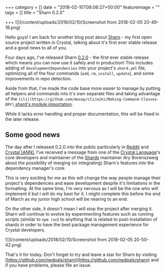 +++
category = []
date = "2018-02-10T08:06:27+00:00"
featureimage = ""
tags = []
title = "Sharn 0.2.0"

+++
![](/content/uploads/2018/02/10/Screenshot from 2018-02-05 20-49-18.png)

Hello guys! I am back for another blog post about [Sharn](https://github.com/nedpals/sharn) - my first open source project written in Crystal, talking about it's first ever stable release and a good news to all of you.

Four days ago, I've released Sharn [0.2.0](https://github.com/nedpals/sharn/releases/tag/0.2.0) - the first ever stable release which means you can now use it safely and in production!  This includes adding of `developmentDependencies` into your project's `shard.yml` file, optimizing all of the four commands (`add`, `rm`, `install`, `update`), and some improvements in repo detection.

Aside from that, I've made the code base more easier to manage by putting all helpers and commands into it's own separate files and taking advantage of the `[cli](https://github.com/mosop/cli/wiki/Making-Command-Classes-DRY)`[ shard's module importation](https://github.com/mosop/cli/wiki/Making-Command-Classes-DRY).

While it lacks error handling and proper documentation, this will be fixed in the later release.

## Some good news

The day after I released 0.2.0 into the public particularly in [Reddit](https://reddit.com/r/crystal_programming) and [Crystal \[ANN\]](https://crystal-ann.com/), I've received a message from one of the [Crystal Language](https://github.com/crystal-lang/crystal)'s core developers and maintainer of the [Shards](https://github.com/crystal-lang/shards) maintainer Ary Borenszweig about the possibility of merging (or integrating) Sharn's features into the dependency manager's core. 

This is very exciting for me as this will change the way people manage their project's dependencies and ease development despite it's limitations in the formatting. At the same time, I'm very nervous as I will be the one who will implement it but I will do my best for it. I might complete this before the end of March as my junior high school will be nearing to an end.

On the other side, it doesn't mean I will stop the project after merging it. Sharn will continue to evolve by experimenting features such as running scripts (similar to `npm run`) to anything that is related to post-installation of shards in order to have the best package management experience for Crystal developers.

![](/content/uploads/2018/02/10/Screenshot from 2018-02-05 20-50-42.png)

That's it for today. Don't forget to try and leave a star for Sharn by visiting [https://github.com/nedpals/sharn](https://github.com/nedpals/sharn) and if you have problems, please file an issue.